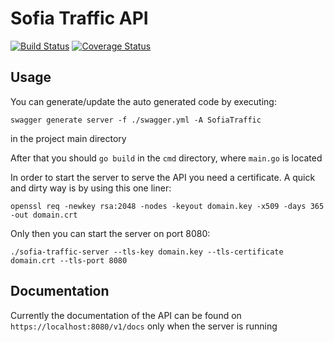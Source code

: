 # Sofia Traffic API

[![Build Status](https://travis-ci.org/NikolayGenov/sofiatraffic-api.svg?branch=master)](https://travis-ci.org/NikolayGenov/sofiatraffic-api)
[![Coverage Status](https://coveralls.io/repos/github/NikolayGenov/sofiatraffic-api/badge.svg?branch=master)](https://coveralls.io/github/NikolayGenov/sofiatraffic-api?branch=master)

## Usage
You can generate/update the auto generated code by executing:
```
swagger generate server -f ./swagger.yml -A SofiaTraffic
```
in the project main directory

After that you should `go build` in the `cmd` directory, where `main.go` is located

In order to start the server to serve the API you need a certificate.
A quick and dirty way is by using this one liner:
```
openssl req -newkey rsa:2048 -nodes -keyout domain.key -x509 -days 365 -out domain.crt
```

Only then you can start the server on port 8080:
```
./sofia-traffic-server --tls-key domain.key --tls-certificate domain.crt --tls-port 8080
```

## Documentation
Currently the documentation of the API can be found on `https://localhost:8080/v1/docs`
only when the server is running
